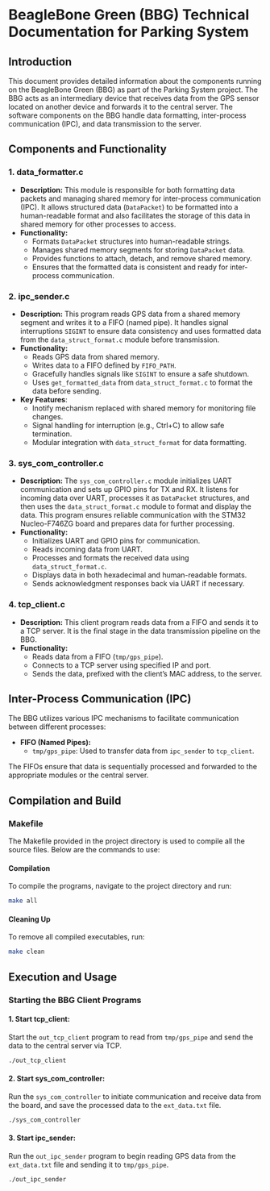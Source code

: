 # BeagleBone Green (BBG) Technical Documentation for Parking System

## Introduction
This document provides detailed information about the components running on the BeagleBone Green (BBG) as part of the Parking System project. The BBG acts as an intermediary device that receives data from the GPS sensor located on another device and forwards it to the central server. The software components on the BBG handle data formatting, inter-process communication (IPC), and data transmission to the server.

## Components and Functionality

### 1. **data_formatter.c**
   - **Description:** This module is responsible for both formatting data packets and managing shared memory for inter-process communication (IPC). It allows structured data (`DataPacket`) to be formatted into a human-readable format and also facilitates the storage of this data in shared memory for other processes to access.
   - **Functionality:**
     - Formats `DataPacket` structures into human-readable strings.
     - Manages shared memory segments for storing `DataPacket` data.
     - Provides functions to attach, detach, and remove shared memory.
     - Ensures that the formatted data is consistent and ready for inter-process communication.

### 2. **ipc_sender.c**
   - **Description:** This program reads GPS data from a shared memory segment and writes it to a FIFO (named pipe). It handles signal interruptions `SIGINT` to ensure data consistency and uses formatted data from the `data_struct_format.c` module before transmission.
   - **Functionality:**
       - Reads GPS data from shared memory.
       - Writes data to a FIFO defined by `FIFO_PATH`.
       - Gracefully handles signals like `SIGINT` to ensure a safe shutdown.
       - Uses `get_formatted_data` from `data_struct_format.c` to format the data before sending.
   - **Key Features**:
       - Inotify mechanism replaced with shared memory for monitoring file changes.
       - Signal handling for interruption (e.g., Ctrl+C) to allow safe termination.
       - Modular integration with `data_struct_format` for data formatting.

### 3. **sys_com_controller.c**
   - **Description:** The `sys_com_controller.c` module initializes UART communication and sets up GPIO pins for TX and RX. It listens for incoming data over UART, processes it as `DataPacket` structures, and then uses the `data_struct_format.c` module to format and display the data. This program ensures reliable communication with the STM32 Nucleo-F746ZG board and prepares data for further processing.
   - **Functionality:**
     - Initializes UART and GPIO pins for communication.
     - Reads incoming data from UART.
     - Processes and formats the received data using `data_struct_format.c`.
     - Displays data in both hexadecimal and human-readable formats.
     - Sends acknowledgment responses back via UART if necessary.

### 4. **tcp_client.c**
   - **Description:** This client program reads data from a FIFO and sends it to a TCP server. It is the final stage in the data transmission pipeline on the BBG.
   - **Functionality:**
     - Reads data from a FIFO (`tmp/gps_pipe`).
     - Connects to a TCP server using specified IP and port.
     - Sends the data, prefixed with the client’s MAC address, to the server.

## Inter-Process Communication (IPC)
The BBG utilizes various IPC mechanisms to facilitate communication between different processes:
- **FIFO (Named Pipes):**
  - `tmp/gps_pipe`: Used to transfer data from `ipc_sender` to `tcp_client`.

The FIFOs ensure that data is sequentially processed and forwarded to the appropriate modules or the central server.

## Compilation and Build

### Makefile
The Makefile provided in the project directory is used to compile all the source files. Below are the commands to use:

#### Compilation
To compile the programs, navigate to the project directory and run:
```sh
make all
```

#### Cleaning Up
To remove all compiled executables, run:
```sh
make clean
```

## Execution and Usage
### Starting the BBG Client Programs

#### 1. Start tcp_client:
Start the `out_tcp_client` program to read from `tmp/gps_pipe` and send the data to the central server via TCP.
```sh
./out_tcp_client
```

#### 2. Start sys_com_controller:
Run the `sys_com_controller` to initiate communication and receive data from the board, and save the processed data to the `ext_data.txt` file.
```sh
./sys_com_controller
```

#### 3. Start ipc_sender:
Run the `out_ipc_sender` program to begin reading GPS data from the `ext_data.txt` file and sending it to `tmp/gps_pipe`.
```sh
./out_ipc_sender
```


